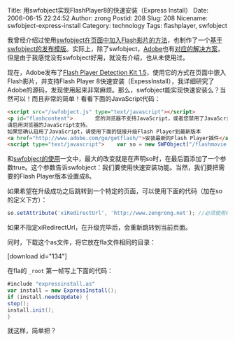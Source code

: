 Title: 用swfobject实现FlashPlayer8的快速安装（Express Install）
Date: 2006-06-15 22:24:52
Author: zrong
Postid: 208
Slug: 208
Nicename: swfobject-express-install
Category: technology
Tags: flashplayer, swfobject

我曾经介绍过使用[swfobject在页面中加入Flash影片的方法](http://zengrong.net/post/103.htm)，也制作了一个[基于swfobject的发布模版](http://zengrong.net/post/185.htm)。实际上，除了swfobject，[Adobe](http://www.adobe.com)也有[对应的解决方案](http://www.adobe.com/devnet/activecontent/articles/devletter.html)，但是由于我感觉没有swfobject好用，就没有介绍，也从未使用过。

现在，Adobe发布了[Flash Player Detection Kit 1.5](http://www.adobe.com/go/fp_detectionkit)，使用它的方式在页面中嵌入Flash影片，并支持Flash Player 8快速安装（ExpessInstall），我详细研究了Adobe的源码，发现使用起来非常麻烦。那么，swfobject能实现快速安装么？当然可以！而且非常的简单！看看下面的JavaScript代码：<!--more-->

``` html
<script src="/swfobject.js" type="text/javascript"></script>
<p id="flashcontent">   	您的浏览器不支持JavaScript，或者您禁用了JavaScript。
请启用浏览器的JavaScript支持。
如果您确认启用了JavaScript，请使用下面的链接升级Flash Player到最新版本
<a href="http://www.adobe.com/go/getflash/">安装最新的Flash Player插件</a>
<script type="text/javascript">    var so = new SWFObject("/flashmovie.swf", "mymovie", "200", "100", "8", "#336699", "true");    so.write("flashcontent"); </script>
```

和[swfobject的使用](http://zengrong.net/post/103.htm)一文中，最大的改变就是在声明so时，在最后面添加了一个参数true。这个参数告诉swfobject：我们要使用快速安装功能。当然，我们要把需要的Flash Player版本设置成8。

如果希望在升级成功之后跳转到一个特定的页面，可以使用下面的代码（加在so的定义下方）：

``` JavaScript
so.setAttribute('xiRedirectUrl', 'http://www.zengrong.net'); //必须使用绝对URL，即以http://开头
```

如果不指定xiRedirectUrl，在升级完毕后，会重新跳转到当前页面。

同时，下载这个as文件，将它放在fla文件相同的目录：

[download id="134"]

在fla的 `_root` 第一帧写上下面的代码：

``` ActionScript
#include "expressinstall.as"
var install = new ExpressInstall();
if (install.needsUpdate) {
stop();
install.init();
}
```

就这样，简单把？

